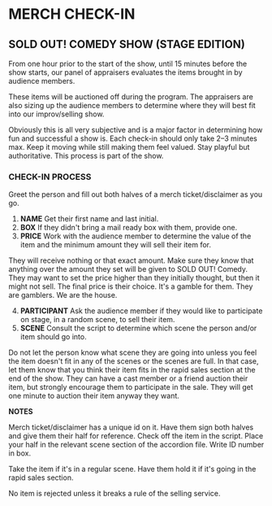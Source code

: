 # MERCH CHECK-IN
## SOLD OUT! COMEDY SHOW (STAGE EDITION)

From one hour prior to the start of the show, until 15 minutes before the show starts, our panel of appraisers evaluates the items brought in by audience members.

These items will be auctioned off during the program.
The appraisers are also sizing up the audience members to determine where they will best fit into our improv/selling show.

Obviously this is all very subjective and is a major factor in determining how fun and successful a show is.
Each check-in should only take 2–3 minutes max. Keep it moving while still making them feel valued. Stay playful but authoritative. This process is part of the show.

### CHECK-IN PROCESS
Greet the person and fill out both halves of a merch ticket/disclaimer as you go.
1. **NAME**
Get their first name and last initial.
2. **BOX**
If they didn't bring a mail ready box with them, provide one.
3. **PRICE**
Work with the audience member to determine the value of the item and the minimum amount they will sell their item for.

They will receive nothing or that exact amount. Make sure they know that anything over the amount they set will be given to SOLD OUT! Comedy.
They may want to set the price higher than they initially thought, but then it might not sell. The final price is their choice. It's a gamble for them. They are gamblers. We are the house.

4. **PARTICIPANT**
Ask the audience member if they would like to participate on stage, in a random scene, to sell their item.
5. **SCENE**
Consult the script to determine which scene the person and/or item should go into.

Do not let the person know what scene they are going into unless you feel the item doesn't fit in any of the scenes or the scenes are full. In that case, let them know that you think their item fits in the rapid sales section at the end of the show.
They can have a cast member or a friend auction their item, but strongly encourage them to participate in the sale.
They will get one minute to auction their item anyway they want.

**NOTES**

Merch ticket/disclaimer has a unique id on it. Have them sign both halves and give them their half for reference. Check off the item in the script. Place your half in the relevant scene section of the accordion file. Write ID number in box.

Take the item if it's in a regular scene. Have them hold it if it's going in the rapid sales section.

No item is rejected unless it breaks a rule of the selling service.